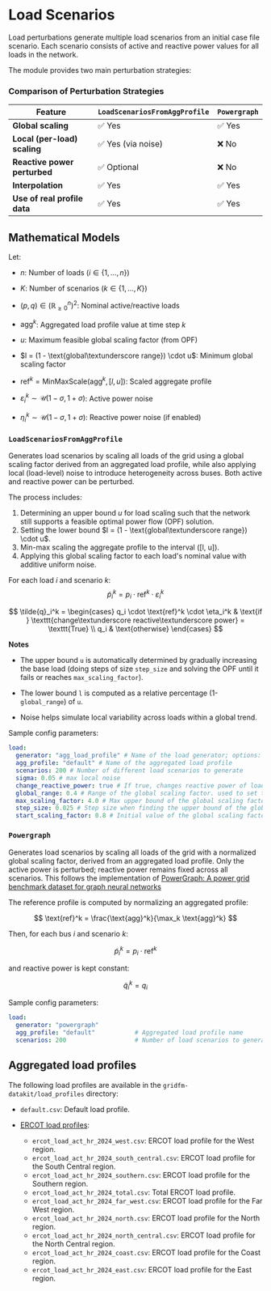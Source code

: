 # Load Scenarios


Load perturbations generate multiple load scenarios from an initial case file scenario. Each scenario consists of active and reactive power values for all loads in the network.




The module provides two main perturbation strategies:

### Comparison of Perturbation Strategies


<div class="center-table" markdown>

| Feature                      | `LoadScenariosFromAggProfile` | `Powergraph`                   |
|-----------------------------|-------------------------------|-------------------------------|
| **Global scaling**          | ✅ Yes                        | ✅ Yes                        |
| **Local (per-load) scaling**| ✅ Yes (via noise)            | ❌ No                         |
| **Reactive power perturbed**| ✅ Optional                   | ❌ No                         |
| **Interpolation**           | ✅ Yes                        | ✅ Yes                        |
| **Use of real profile data**| ✅ Yes                        | ✅ Yes                        |

</div>

## Mathematical Models

Let:

- $n$: Number of loads ($i \in \{1, \dots, n\}$)

- $K$: Number of scenarios ($k \in \{1, \dots, K\}$)

- $(p, q) \in (\mathbb{R}_{\geq 0}^n)^2$: Nominal active/reactive loads

- $\text{agg}^k$: Aggregated load profile value at time step $k$

- $u$: Maximum feasible global scaling factor (from OPF)

- $l = (1 - \text{global\textunderscore range}) \cdot u$: Minimum global scaling factor

- $\text{ref}^k = \text{MinMaxScale}(\text{agg}^k, [l, u])$: Scaled aggregate profile

- $\varepsilon_i^k \sim \mathcal{U}(1 - \sigma, 1 + \sigma)$: Active power noise

- $\eta_i^k \sim \mathcal{U}(1 - \sigma, 1 + \sigma)$: Reactive power noise (if enabled)



### `LoadScenariosFromAggProfile`

Generates load scenarios by scaling all loads of the grid using a global scaling factor derived from an aggregated load profile, while also applying local (load-level) noise to introduce heterogeneity across buses. Both active and reactive power can be perturbed.

The process includes:

1. Determining an upper bound $u$ for load scaling such that the network still
    supports a feasible optimal power flow (OPF) solution.
2. Setting the lower bound $l = (1 - \text{global\textunderscore range}) \cdot u$.
3. Min-max scaling the aggregate profile to the interval \([l, u]\).
4. Applying this global scaling factor to each load's nominal value with additive uniform noise.


For each load $i$ and scenario $k$:
$$
\tilde{p}_i^k = p_i \cdot \text{ref}^k \cdot \varepsilon_i^k
$$

$$
\tilde{q}_i^k =
\begin{cases}
q_i \cdot \text{ref}^k \cdot \eta_i^k & \text{if } \texttt{change\textunderscore reactive\textunderscore power} = \texttt{True} \\
q_i & \text{otherwise}
\end{cases}
$$

**Notes**

- The upper bound `u` is automatically determined by gradually increasing the base load (doing steps of size `step_size` and solving the OPF until it fails or reaches `max_scaling_factor`).

- The lower bound `l` is computed as a relative percentage (1-`global_range`) of `u`.

- Noise helps simulate local variability across loads within a global trend.

Sample config parameters:

```yaml
load:
  generator: "agg_load_profile" # Name of the load generator; options: agg_load_profile, powergraph
  agg_profile: "default" # Name of the aggregated load profile
  scenarios: 200 # Number of different load scenarios to generate
  sigma: 0.05 # max local noise
  change_reactive_power: true # If true, changes reactive power of loads. If False, keeps the ones from the case file
  global_range: 0.4 # Range of the global scaling factor. used to set the lower bound of the scaling factor
  max_scaling_factor: 4.0 # Max upper bound of the global scaling factor
  step_size: 0.025 # Step size when finding the upper bound of the global scaling factor
  start_scaling_factor: 0.8 # Initial value of the global scaling factor
```



### `Powergraph`
Generates load scenarios by scaling all loads of the grid with a normalized global scaling factor, derived from an aggregated load profile. Only the active power is perturbed; reactive power remains fixed across all scenarios. This follows the implementation of [PowerGraph: A power grid benchmark dataset for graph neural networks](https://arxiv.org/abs/2402.02827)


The reference profile is computed by normalizing an aggregated profile:

$$
\text{ref}^k = \frac{\text{agg}^k}{\max_k \text{agg}^k}
$$

Then, for each bus $i$ and scenario $k$:

$$
\tilde{p}_i^k = p_i \cdot \text{ref}^k
$$

and reactive power is kept constant:

$$
\tilde{q}_i^k = q_i
$$

Sample config parameters:

```yaml
load:
  generator: "powergraph"
  agg_profile: "default"           # Aggregated load profile name
  scenarios: 200                   # Number of load scenarios to generate
```

## Aggregated load profiles

The following load profiles are available in the `gridfm-datakit/load_profiles` directory:

- `default.csv`: Default load profile.

- [ERCOT load profiles](https://www.eia.gov/electricity/wholesalemarkets/data.php?rto=ercot):

    - `ercot_load_act_hr_2024_west.csv`: ERCOT load profile for the West region.
    - `ercot_load_act_hr_2024_south_central.csv`: ERCOT load profile for the South Central region.
    - `ercot_load_act_hr_2024_southern.csv`: ERCOT load profile for the Southern region.
    - `ercot_load_act_hr_2024_total.csv`: Total ERCOT load profile.
    - `ercot_load_act_hr_2024_far_west.csv`: ERCOT load profile for the Far West region.
    - `ercot_load_act_hr_2024_north.csv`: ERCOT load profile for the North region.
    - `ercot_load_act_hr_2024_north_central.csv`: ERCOT load profile for the North Central region.
    - `ercot_load_act_hr_2024_coast.csv`: ERCOT load profile for the Coast region.
    - `ercot_load_act_hr_2024_east.csv`: ERCOT load profile for the East region.
